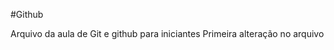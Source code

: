 #Github

Arquivo da aula de Git e github para iniciantes
Primeira alteração no arquivo





























































































































































































































